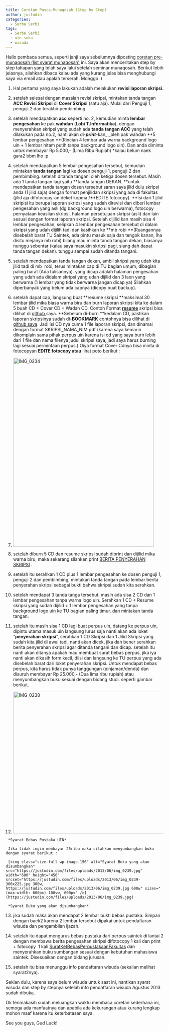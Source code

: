 ```yaml
---
title: Coretan Pasca-Munaqosah (Step by Step)
author: justudin
categories:
  - Serba Serbi
tags:
  - Serba Serbi
  - uin suka
  - wisuda
---
```

Hallo pembaca semua, seperti janji saya sebelumnya diposting <a href="http://justudin.wordpress.com/2013/06/17/coretan-pre-munaqosah-list-syarat-munaqosah/" target="_blank">coretan pre-munaqosah (list syarat munaqosah)</a> ini. Saya akan menceritakan step by step tahapan yang telah saya lalui setelah seminar munaqosah. Berikut lebih jelasnya, silahkan dibaca kalau ada yang kurang jelas bisa menghubungi saya via email atau apalah terserah. Monggo <img src="http://test.justudin.com/wp-includes/images/smilies/simple-smile.png" alt=":)" class="wp-smiley" style="height: 1em; max-height: 1em;" />

1.   Hal pertama yang saya lakukan adalah melakukan **revisi laporan skripsi.**

2.   setelah selesai dengan masalah revisi skripsi, mintakan tanda tangan **ACC Revisi Skripsi** di **Cover Skripsi** (satu aja). Mulai dari Penguji 1, penguji 2 dan terakhir pembimbing.

3.   setelah mendapatkan **acc** seperti no. 2, kemudian minta **lembar pengesahan** ke pak **wahdan** (**Lobi T.Informatika**), dengan menyerahkan skripsi yang sudah ada **tanda tangan ACC** yang telah dilakukan pada no.2, nanti akan di-**_print_**-kan_ _oleh pak wahdan **5 lembar pengesahan **(Rincian 4 lembar ada warna background logo uin + 1 lembar hitam putih tanpa background logo uin). Dan anda diminta untuk membayar Rp 5.000,- (Lima Ribu Rupiah) *kalau belum naek gara2 bbm lho :p

4.   setelah mendapatkan 5 lembar pengesahan tersebut, kemudian mintakan **tanda tangan** lagi ke dosen penguji 1, penguji 2 dan pembimbing. setelah ditanda tangani oleh ketiga dosen tersebut. Masih ada 1 tanda tangan lagi yaitu **tanda tangan DEKAN. **untuk mendapatkan tanda tangan dosen tersebut saran saya jilid dulu skripsi anda (1 jilid saja) dengan format penjilidan skripsi yang ada di fakultas (jilid aja difotocopy-an deket kopma /**EDITE fotocopy). **Isi dari 1 jilid skripisi itu berupa laporan skripsi yang sudah direvisi dan diberi lembar pengesahan yang asli (dg background logo uin berwarna), fotocopy pernyataan keaslian skripsi, halaman persetujuan skripsi (asli) dan lain sesuai dengan format laporan skripsi. Setelah dijilid kan masih sisa 4 lembar pengesahan, selipkan 4 lembar pengesahan tersebut di dalam skripsi yang udah dijilih tadi dan kasihkan ke **mb robi **(Ruangannya disebelah barat TU Saintek, ada pintu masuk saja dan tengok kanan, lha disitu mejanya mb robi) bilang mau miinta tanda tangan dekan, biasanya nunggu sebentar (kalau saya masukin skripsi pagi, siang dah dapat tanda tangan dekan). tunggu sampai sudah ditanda tangani.

5.   setelah mendapatkan tanda tangan dekan, ambil skripsi yang udah kita jilid tadi di mb  robi, terus mintakan cap di TU bagian umum, dibagian paling barat (Ada tulisannya). yang dicap adalah halaman pengesahan yang udah ada didalam skripsi yang udah dijilid dan 3 laen yang berwarna (1 lembar yang tidak berwarna jangan dicap ya) Silahkan diperbanyak yang belum ada capnya (dicopy buat backup).

6.   setelah dapat cap, langsung buat **resume skripsi **maksimal 30 lembar jilid mika biasa warna biru dan burn laporan skripsi kita ke dalam 5 buah CD + Cover CD + Wadah CD. Contoh Format <a href="https://github.com/justudin/skripsi">**resume**</a> skripsi bisa dilihat di <a href="https://github.com/justudin/skripsi" target="_blank">github </a>saya. **Sebelum di-burn **kedalam CD, pastikan laporan skripsinya sudah di-**BOOKMARK** contohnya bisa dilihat <a href="https://github.com/justudin/skripsi" target="_blank">di github saya</a>. Jadi isi CD nya cuma 1 file laporan skripsi, dan dinamai dengan format SKRIPSI\_NAMA\_NIM.pdf (karena saya kemarin dikomplain sama pihak perpus uin karena isi cd yang saya burn lebih dari 1 file dan nama filenya judul skripsi saya, jadi saya harus burning lagi sesuai permintaan perpus.) Oiya format Cover Cdnya bisa minta di fotocopyan **EDITE fotocopy atau** lihat poto berikut :

7.   [<img class="aligncenter size-full wp-image-153" alt="IMG_0234" src="https://justudin.com/files/uploads/2013/06/img_0234.jpg" width="448" height="600" srcset="https://justudin.com/files/uploads/2013/06/img_0234-224x300.jpg 224w, https://justudin.com/files/uploads/2013/06/img_0234.jpg 448w" sizes="(max-width: 448px) 100vw, 448px" />](https://justudin.com/files/uploads/2013/06/img_0234.jpg)

8.   setelah diburn 5 CD dan resume skripsi sudah diprint dan dijilid mika warna biru, maka sekarang silahkan print [BERITA PENYERAHAN SKRIPSI](https://justudin.com/files/uploads/2013/06/berita-penyerahan-skripsi.docx) .

9.   setelah itu serahkan 1 CD plus 1 lembar pengesahan ke dosen penguji 1, penguji 2 dan pembimbing, mintakan tanda tangan pada lembar berita penyerahan skripsi sebagai bukti bahwa skripsi sudah kita serahkan.

10.   setelah mendapat 3 tanda tanga tersebut, masih ada sisa 2 CD dan 1 lembar pengesahan tanpa warna logo uin. Serahkan 1 CD + Resume skripsi yang sudah dijilid + 1 lembar pengesahan yang tanpa background logo uin ke TU bagian paling timur. dan mintakan tanda tangan.

11.   setelah itu masih sisa 1 CD lagi buat perpus uin, datang ke perpus uin, dipintu utama masuk uin langsung lurus saja nanti akan ada loket “**penyerahan skripsi**“, serahkan 1 CD Skripsi dan 1 Jilid Skripsi yang sudah kita jilid di awal tadi, nanti akan dicek, jika dah bener serahkan berita penyerahan skripsi agar ditanda tangani dan dicap. setelah itu nanti akan ditanya apakah mau membuat surat bebas perpus, jika iya nanti akan dikasih form kecil, diisi dan langsung ke TU perpus yang ada disebelah barat dari loket penyerahan skripsi. Untuk mendapat bebas perpus, kita harus tidak punya tanggungan (pinjaman/denda) dan disuruh membayar Rp 25.000,- (Dua lima ribu rupiah) atau menyumbangkan buku sesuai dengan bidang studi. seperti gambar berikut.

12.   [<img class="size-full wp-image-155" alt="IMG_0238" src="https://justudin.com/files/uploads/2013/06/img_0238.jpg" width="600" height="450" srcset="https://justudin.com/files/uploads/2013/06/img_0238-300x225.jpg 300w, https://justudin.com/files/uploads/2013/06/img_0238.jpg 600w" sizes="(max-width: 600px) 100vw, 600px" />](https://justudin.com/files/uploads/2013/06/img_0238.jpg)

     *Syarat Bebas Pustaka UIN* 

     Jika tidak ingin membayar 25ribu maka silahkan menyumbangkan buku dengan syarat berikut : 

     [<img class="size-full wp-image-156" alt="Syarat Buku yang akan disumbangkan" src="https://justudin.com/files/uploads/2013/06/img_0239.jpg" width="600" height="450" srcset="https://justudin.com/files/uploads/2013/06/img_0239-300x225.jpg 300w, https://justudin.com/files/uploads/2013/06/img_0239.jpg 600w" sizes="(max-width: 600px) 100vw, 600px" />](https://justudin.com/files/uploads/2013/06/img_0239.jpg)

     *Syarat Buku yang akan disumbangkan*.

13.   jika sudah maka akan mendapat 2 lembar bukti bebas pustaka. Simpan dengan baek2 karena 2 lembar tersebut dipakai untuk pendaftaran wisuda dan pengambilan ijazah.

14.   setelah itu dapat mengurus bebas pustaka dari perpus saintek di lantai 2 dengan membawa berita pengesahan skripsi difotocopy 1 kali dan print + fotocopy  1 kali [SuratKetBebasPerpustakaanFakultas](https://justudin.com/files/uploads/2013/06/suratketbebasperpustakaanfakultas.doc) dan menyerahkan buku sumbangan sesuai dengan kebutuhan mahasiswa saintek. Disesuaikan dengan bidang jurusan.

15.   setelah itu bisa menunggu info pendaftaran wisuda (sekalian melihat syarat2nya).


Sekian dulu, karena saya belum wisuda untuk saat ini, nantikan syarat wisuda dan step by stepnya setelah info pendaftaran wisuda Agustus 2013 sudah dibuka. 

Ok terimakasih sudah meluangkan waktu membaca coretan sederhana ini, semoga ada manfaatnya dan apabila ada kekurangan atau kurang lengkap mohon maaf karena itu keterbatasan saya. 

See you guys, Gud Luck!
